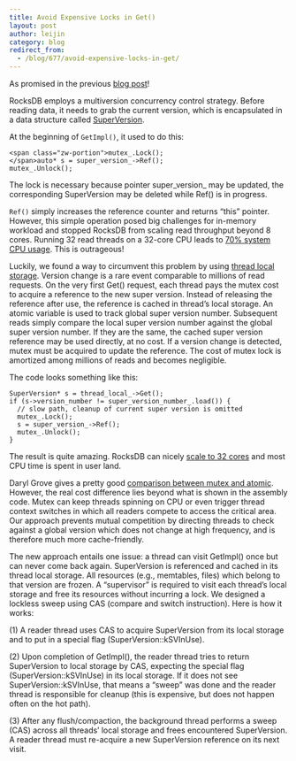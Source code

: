 ```yaml
---
title: Avoid Expensive Locks in Get()
layout: post
author: leijin
category: blog
redirect_from:
  - /blog/677/avoid-expensive-locks-in-get/
---
```


As promised in the previous [blog post](blog/2014/05/14/lock.html)!




RocksDB employs a multiversion concurrency control strategy. Before reading data, it needs to grab the current version, which is encapsulated in a data structure called [SuperVersion](https://reviews.facebook.net/rROCKSDB1fdb3f7dc60e96394e3e5b69a46ede5d67fb976c).




At the beginning of `GetImpl()`, it used to do this:





    <span class="zw-portion">mutex_.Lock();
    </span>auto* s = super_version_->Ref();
    mutex_.Unlock();




The lock is necessary because pointer super_version_ may be updated, the corresponding SuperVersion may be deleted while Ref() is in progress.




`Ref()` simply increases the reference counter and returns “this” pointer. However, this simple operation posed big challenges for in-memory workload and stopped RocksDB from scaling read throughput beyond 8 cores. Running 32 read threads on a 32-core CPU leads to [70% system CPU usage](https://github.com/facebook/rocksdb/raw/gh-pages/talks/2014-03-27-RocksDB-Meetup-Lei-Lockless-Get.pdf). This is outrageous!




Luckily, we found a way to circumvent this problem by using [thread local storage](http://en.wikipedia.org/wiki/Thread-local_storage). Version change is a rare event comparable to millions of read requests. On the very first Get() request, each thread pays the mutex cost to acquire a reference to the new super version. Instead of releasing the reference after use, the reference is cached in thread’s local storage. An atomic variable is used to track global super version number. Subsequent reads simply compare the local super version number against the global super version number. If they are the same, the cached super version reference may be used directly, at no cost. If a version change is detected, mutex must be acquired to update the reference. The cost of mutex lock is amortized among millions of reads and becomes negligible.




The code looks something like this:





    SuperVersion* s = thread_local_->Get();
    if (s->version_number != super_version_number_.load()) {
      // slow path, cleanup of current super version is omitted
      mutex_.Lock();
      s = super_version_->Ref();
      mutex_.Unlock();
    }




The result is quite amazing. RocksDB can nicely [scale to 32 cores](https://github.com/facebook/rocksdb/raw/gh-pages/talks/2014-03-27-RocksDB-Meetup-Lei-Lockless-Get.pdf) and most CPU time is spent in user land.




Daryl Grove gives a pretty good [comparison between mutex and atomic](https://blogs.oracle.com/d/entry/the_cost_of_mutexes). However, the real cost difference lies beyond what is shown in the assembly code. Mutex can keep threads spinning on CPU or even trigger thread context switches in which all readers compete to access the critical area. Our approach prevents mutual competition by directing threads to check against a global version which does not change at high frequency, and is therefore much more cache-friendly.




The new approach entails one issue: a thread can visit GetImpl() once but can never come back again. SuperVersion is referenced and cached in its thread local storage. All resources (e.g., memtables, files) which belong to that version are frozen. A “supervisor” is required to visit each thread’s local storage and free its resources without incurring a lock. We designed a lockless sweep using CAS (compare and switch instruction). Here is how it works:




(1) A reader thread uses CAS to acquire SuperVersion from its local storage and to put in a special flag (SuperVersion::kSVInUse).




(2) Upon completion of GetImpl(), the reader thread tries to return SuperVersion to local storage by CAS, expecting the special flag (SuperVersion::kSVInUse) in its local storage. If it does not see SuperVersion::kSVInUse, that means a “sweep” was done and the reader thread is responsible for cleanup (this is expensive, but does not happen often on the hot path).




(3) After any flush/compaction, the background thread performs a sweep (CAS) across all threads’ local storage and frees encountered SuperVersion. A reader thread must re-acquire a new SuperVersion reference on its next visit.
